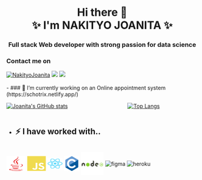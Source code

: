 <h1 align="center"> Hi there 👋 <br/>✨ I'm NAKITYO JOANITA ✨ </h1>
<h3 align="center">Full stack Web developer with strong passion for data science</h3>

### Contact me on

 <div> 
 <a href="https://twitter.com/NakityoJoanita" target="blank"><img src="https://img.shields.io/twitter/follow/NakityoJoanita?logo=twitter&style=for-the-badge" alt="NakityoJoanita"/></a>
  <a href = "mailto:nakityojoanita51@gmail.com/"><img src="https://img.shields.io/badge/-Gmail-%23333?style=for-the-badge&logo=gmail&logoColor=white" target="_blank"></a>
  <a href="[LinkedIn](https://www.linkedin.com/in/joanita-nakityo-36900a1b5/)" target="_blank"><img src="https://img.shields.io/badge/-LinkedIn-%230077B5?style=for-the-badge&logo=linkedin&logoColor=white" target="_blank"></a> 
  </div>

 <br/>
- ### 🔭 I’m currently working on an Online appointment system (https://schotrix.netlify.app/)
<!-- - 💬 Ask me about how  -->

<div style="display:flex;flex-direction:row;justify-content:space-between; width:80%!important;">

  [![Joanita's GitHub stats](https://github-readme-stats.vercel.app/api?username=JOANITA-51&theme=dracula&show_icons=true&layout=compact&langs_count=7)](https://github.com/JOANITA-51/github-readme-stats)

  [![Top Langs](https://github-readme-stats.vercel.app/api/top-langs/?username=JOANITA-51&layout=compact&langs_count=7&theme=dracula)](https://github.com/JOANITA-51/github-readme-stats)
</div>

- ## ⚡ I have worked with..

<div style="display: inline_block"><br>
  <img align="center" alt="Rafa-Js" height="40" width="50" src="https://raw.githubusercontent.com/devicons/devicon/master/icons/java/java-plain.svg">
  <img align="center" alt="Rafa-Ts" height="40" width="50" src="https://raw.githubusercontent.com/devicons/devicon/master/icons/javascript/javascript-plain.svg">
  <img align="center" alt="Rafa-React" height="30" width="40" src="https://raw.githubusercontent.com/devicons/devicon/master/icons/react/react-original.svg">
  <img align="center" src="https://raw.githubusercontent.com/devicons/devicon/master/icons/c/c-original.svg" alt="c" width="40" height="40"/>
  <img align="center" src="https://raw.githubusercontent.com/devicons/devicon/master/icons/nodejs/nodejs-original-wordmark.svg" alt="nodejs" width="60" height="60"/> 
  <img align="center" width="40" height="40"src="https://www.vectorlogo.zone/logos/figma/figma-icon.svg" alt="figma" width="40" height="40"/> 
  <img align="center" width="40" height="40"src="https://www.vectorlogo.zone/logos/heroku/heroku-icon.svg" alt="heroku" width="40" height="40"/> 

</div>


<!--
**JOANITA-51/JOANITA-51** is a ✨ _special_ ✨ repository because its `README.md` (this file) appears on your GitHub profile.

Here are some ideas to get you started:

- 🔭 I’m currently working on ...
- 🌱 I’m currently learning ...
- 👯 I’m looking to collaborate on ...
- 🤔 I’m looking for help with ...
- 💬 Ask me about ...
- 📫 How to reach me: ...
- 😄 Pronouns: ...
- ⚡ Fun fact: ...
-->
